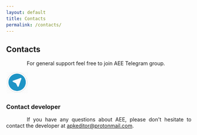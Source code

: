 ```yaml
---
layout: default
title: Contacts
permalink: /contacts/
---
```


<style>
    tab1 { padding-left: 4em; }
</style>

## Contacts

<p style="text-align: justify;"><tab1>For general support feel free to join AEE Telegram group.</tab1></p>

<p><a href="https://t.me/apkexplorer" target="_blank"><img src="https://github.com/SmartPack/SmartPack.github.io/blob/master/asset/pic006.png?raw=true" alt="" height="60" /></a></p>
     
### Contact developer

<p style="text-align: justify;"><tab1>If you have any questions about AEE, please don't hesitate to contact the developer at <a href="mailto:apkeditor@protonmail.com">apkeditor@protonmail.com</a>.</tab1></p>

